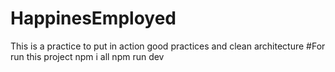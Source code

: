 # HappinesEmployed
This is a practice to put in action good practices and clean architecture
#For run this project
npm i all
npm run dev

